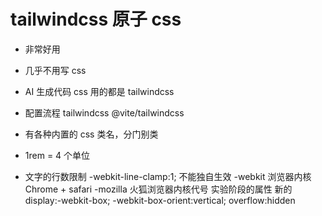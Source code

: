 # tailwindcss 原子 css

- 非常好用
- 几乎不用写 css
- AI 生成代码 css 用的都是 tailwindcss
- 配置流程
  tailwindcss @vite/tailwindcss
- 有各种内置的 css 类名，分门别类
- 1rem = 4 个单位

- 文字的行数限制
  -webkit-line-clamp:1; 不能独自生效
  -webkit 浏览器内核 Chrome + safari
  -mozilla 火狐浏览器内核代号
  实验阶段的属性 新的
  display:-webkit-box;
  -webkit-box-orient:vertical;
  overflow:hidden
  
